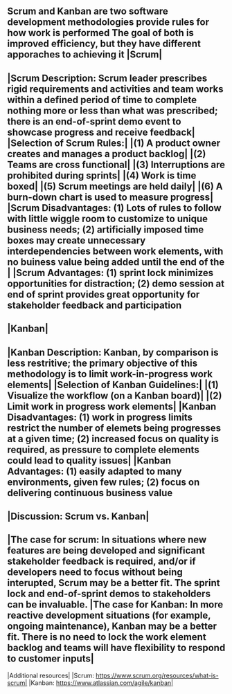 Scrum and Kanban are two software development methodologies provide rules for how work is performed
The goal of both is improved efficiency, but they have different apporaches to achieving it
|Scrum|
-------
|Scrum Description: Scrum leader prescribes rigid requirements and activities and team works within a defined period of time to complete nothing more or less than what was prescribed; there is an end-of-sprint demo event to showcase progress and receive feedback|
|Selection of Scrum Rules:| 
|(1) A product owner creates and manages a product backlog|
|(2) Teams are cross functional|
|(3) Interruptions are prohibited during sprints|
|(4) Work is time boxed|
|(5) Scrum meetings are held daily|
|(6) A burn-down chart is used to measure progress|
|Scrum Disadvantages: (1) Lots of rules to follow with little wiggle room to customize to unique business needs; (2) artificially imposed time boxes may create unnecessary interdependencies between work elements, with no buiness value being added until the end of the |
|Scrum Advantages: (1) sprint lock minimizes opportunities for distraction; (2) demo session at end of sprint provides great opportunity for stakeholder feedback and participation
-------
|Kanban|
-------
|Kanban Description: Kanban, by comparison is less restritive; the primary objective of this methodology is to limit work-in-progress work elements|
|Selection of Kanban Guidelines:|
|(1) Visualize the workflow (on a Kanban board)|
|(2) Limit work in progress work elements|
|Kanban Disadvantages: (1) work in progress limits restrict the number of elemets being progresses at a given time; (2) increased focus on quality is required, as pressure to complete elements could lead to quality issues|
|Kanban Advantages: (1) easily adapted to many environments, given few rules; (2) focus on delivering continuous business value
-------
|Discussion: Scrum vs. Kanban|
-------
|The case for scrum: In situations where new features are being developed and significant stakeholder feedback is required, and/or if developers need to focus without being interupted, Scrum may be a better fit. The sprint lock and end-of-sprint demos to stakeholders can be invaluable.
|The case for Kanban: In more reactive development situations (for example, ongoing maintenance), Kanban may be a better fit. There is no need to lock the work element backlog and teams will have flexibility to respond to customer inputs|
-------
|Additional resources|
|Scrum: https://www.scrum.org/resources/what-is-scrum|
|Kanban: https://www.atlassian.com/agile/kanban|
